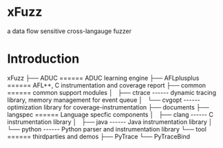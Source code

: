 # xFuzz
a data flow sensitive cross-langauge fuzzer

# Introduction

xFuzz
├── ADUC            ======  ADUC learning engine
├── AFLplusplus     ======  AFL++, C instrumentation and coverage report
├── common          ======  common support modules
│   ├── ctrace      ------  dynamic tracing library, memory management for event queue
│   └── cvgopt      ------  optimization library for coverage-instrumentation
├── documents
├── langspec        ======  Language specfic components
│   ├── clang       ------  C instrumentation library
│   ├── java        ------  Java instrumentation library
│   └── python      ------  Python parser and instrumentation library
└── tool            ======  thirdparties and demos
    ├── PyTrace
    └── PyTraceBind
